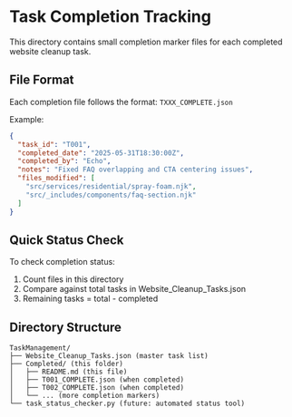# Task Completion Tracking

This directory contains small completion marker files for each completed website cleanup task.

## File Format
Each completion file follows the format: `TXXX_COMPLETE.json`

Example:
```json
{
  "task_id": "T001",
  "completed_date": "2025-05-31T18:30:00Z",
  "completed_by": "Echo",
  "notes": "Fixed FAQ overlapping and CTA centering issues",
  "files_modified": [
    "src/services/residential/spray-foam.njk",
    "src/_includes/components/faq-section.njk"
  ]
}
```

## Quick Status Check
To check completion status:
1. Count files in this directory
2. Compare against total tasks in Website_Cleanup_Tasks.json
3. Remaining tasks = total - completed

## Directory Structure
```
TaskManagement/
├── Website_Cleanup_Tasks.json (master task list)
├── Completed/ (this folder)
│   ├── README.md (this file)
│   ├── T001_COMPLETE.json (when completed)
│   ├── T002_COMPLETE.json (when completed)
│   └── ... (more completion markers)
└── task_status_checker.py (future: automated status tool)
```